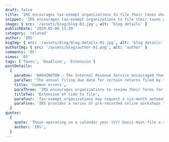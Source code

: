 ```yaml
---
draft: false
title: 'IRS encourages tax-exempt organizations to file their taxes ahead of May 15 deadline'
snippet: 'IRS encourages tax-exempt organizations to file their taxes ahead of May 15 deadline'
image: { src: '/assets/blog/blog-03.jpg', alt: 'blog details' }
publishDate: '2024-05-06 11:39'
category: 'related'
author: 'IRS'
bigImg: { src: '/assets/blog/blog-details-01.jpg', alt: 'blog details' }
authorImg: { src: '/assets/blog/author-01.png', alt: 'author' }
comments: '05'
views: '05'
tags: ['Taxes', 'Deadline', 'Extension']
postDetails:
  {
    paraOne: 'WASHINGTON — The Internal Revenue Service encouraged thousands of tax-exempt organizations today to file their taxes ahead of their filing deadline.',
    paraTwo: "The annual filing due date for certain returns filed by tax-exempt organizations is normally by the 15th day of the 5th month after the end of an organization's accounting period. Those operating on a calendar year (CY) basis must file a return by May 15.",
    title: 'Common errors',
    paraThree: 'IRS encourages organizations to review their forms for accuracy and to submit complete returns. If an organization’s return is incomplete or the wrong return for the organization, the return will be rejected. Common errors include missing or incomplete schedules.',
    titleTwo: 'Extension of time to file',
    paraFour: 'Tax-exempt organizations may request a six-month automatic extension by filing a Form 8868, Application for Extension of Time to File an Exempt Organization Return. In situations where tax is due, extending the time for filing a return does not extend the time for paying tax.',
    paraFive: 'IRS provides a series of pre-recorded online workshops to help exempt organizations comply with their filing requirements. These workshops are designed to assist officers, board members and volunteers with the steps they need to take to maintain their tax-exempt status, including filing annual information returns.',
  }
quotes:
  {
    quote: 'Those operating on a calendar year (CY) basis must file a return by May 15.',
    author: 'IRS',
  }
---
```

